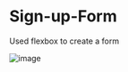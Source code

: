 # Sign-up-Form

Used flexbox to create a form

![image](https://user-images.githubusercontent.com/105807191/226689838-a5399dd6-07de-4972-878c-08973e5f8ad0.png)
